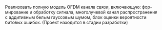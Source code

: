 Реализовать полную модель OFDM
канала связи, включающую: фор-
мирование и обработку сигнала, многолучевой канал распространения с
аддитивным белым гауссовым шумом, блок оценки вероятности битовых
ошибок. (Проект находится в стадии разработки)
